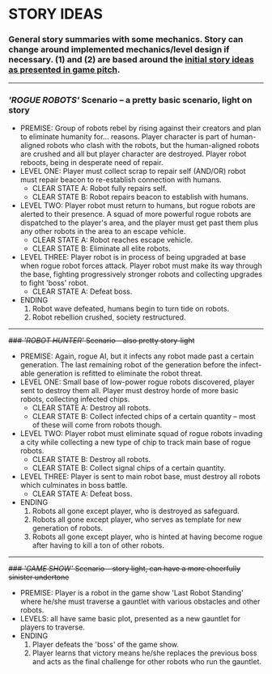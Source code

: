 # STORY IDEAS

### General story summaries with some mechanics. Story can change around implemented mechanics/level design if necessary. (1) and (2) are based around the [initial story ideas as presented in game pitch](https://github.com/BTx123/VGDC_TheLastRobot/blob/master/story/game_pitch.md#game-pitch).

---

### *'ROGUE ROBOTS'* Scenario – a pretty basic scenario, light on story
* PREMISE: Group of robots rebel by rising against their creators and plan to eliminate humanity for… reasons. Player character is part of human-aligned robots who clash with the robots, but the human-aligned robots are crushed and all but player character are destroyed. Player robot reboots, being in desperate need of repair.
* LEVEL ONE: Player must collect scrap to repair self (AND/OR) robot must repair beacon to re-establish connection with humans.
  * CLEAR STATE A: Robot fully repairs self.
  * CLEAR STATE B: Robot repairs beacon to establish with humans.
* LEVEL TWO: Player robot must return to humans, but rogue robots are alerted to their presence. A squad of more powerful rogue robots are dispatched to the player's area, and the player must get past them plus any other robots in the area to an escape vehicle.
  * CLEAR STATE A: Robot reaches escape vehicle.
  * CLEAR STATE B: Eliminate all elite robots.
* LEVEL THREE: Player robot is in process of being upgraded at base when rogue robot forces attack. Player robot must make its way through the base, fighting progressively stronger robots and collecting upgrades to fight 'boss' robot.
  * CLEAR STATE A: Defeat boss.
* ENDING
  1. Robot wave defeated, humans begin to turn tide on robots.
  2. Robot rebellion crushed, society restructured.

---

~~### *'ROBOT HUNTER'* Scenario – also pretty story-light~~
  * PREMISE: Again, rogue AI, but it infects any robot made past a certain generation. The last remaining robot of the generation before the infect-able generation is refitted to eliminate the robot threat.
  * LEVEL ONE: Small base of low-power rogue robots discovered, player sent to destroy them all. Player must destroy horde of more basic robots, collecting infected chips.
    * CLEAR STATE A: Destroy all robots.
    * CLEAR STATE B: Collect infected chips of a certain quantity – most of these will come from robots though.
  * LEVEL TWO: Player robot must eliminate squad of rogue robots invading a city while collecting a new type of chip to track main base of rogue robots.
    * CLEAR STATE B: Destroy all robots.
    * CLEAR STATE B: Collect signal chips of a certain quantity.
  * LEVEL THREE: Player is sent to main robot base, must destroy all robots which culminates in boss battle.
    * CLEAR STATE A: Defeat boss.
  * ENDING
    1. Robots all gone except player, who is destroyed as safeguard.
    2. Robots all gone except player, who serves as template for new generation of robots.
    3. Robots all gone except player, who is hinted at having become rogue after having to kill a ton of other robots.

---

~~### *'GAME SHOW'* Scenario – story light, can have a more cheerfully sinister undertone~~
* PREMISE: Player is a robot in the game show 'Last Robot Standing' where he/she must traverse a gauntlet with various obstacles and other robots.
* LEVELS: all have same basic plot, presented as a new gauntlet for players to traverse.
* ENDING
  1. Player defeats the 'boss' of the game show.
  2. Player learns that victory means he/she replaces the previous boss and acts as the final challenge for other robots who run the gauntlet.
